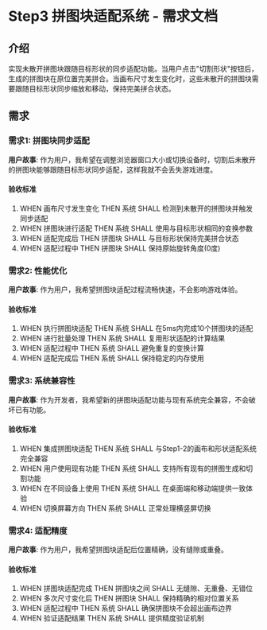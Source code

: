 # Step3 拼图块适配系统 - 需求文档

## 介绍

实现未散开拼图块跟随目标形状的同步适配功能。当用户点击"切割形状"按钮后，生成的拼图块在原位置完美拼合。当画布尺寸发生变化时，这些未散开的拼图块需要跟随目标形状同步缩放和移动，保持完美拼合状态。

## 需求

### 需求1: 拼图块同步适配

**用户故事**: 作为用户，我希望在调整浏览器窗口大小或切换设备时，切割后未散开的拼图块能够跟随目标形状同步适配，这样我就不会丢失游戏进度。

#### 验收标准
1. WHEN 画布尺寸发生变化 THEN 系统 SHALL 检测到未散开的拼图块并触发同步适配
2. WHEN 拼图块进行适配 THEN 系统 SHALL 使用与目标形状相同的变换参数
3. WHEN 适配完成后 THEN 拼图块 SHALL 与目标形状保持完美拼合状态
4. WHEN 适配过程中 THEN 拼图块 SHALL 保持原始旋转角度(0度)

### 需求2: 性能优化

**用户故事**: 作为用户，我希望拼图块适配过程流畅快速，不会影响游戏体验。

#### 验收标准
1. WHEN 执行拼图块适配 THEN 系统 SHALL 在5ms内完成10个拼图块的适配
2. WHEN 进行批量处理 THEN 系统 SHALL 复用形状适配的计算结果
3. WHEN 适配过程中 THEN 系统 SHALL 避免重复的变换计算
4. WHEN 适配完成后 THEN 系统 SHALL 保持稳定的内存使用

### 需求3: 系统兼容性

**用户故事**: 作为开发者，我希望新的拼图块适配功能与现有系统完全兼容，不会破坏已有功能。

#### 验收标准
1. WHEN 集成拼图块适配 THEN 系统 SHALL 与Step1-2的画布和形状适配系统完全兼容
2. WHEN 用户使用现有功能 THEN 系统 SHALL 支持所有现有的拼图生成和切割功能
3. WHEN 在不同设备上使用 THEN 系统 SHALL 在桌面端和移动端提供一致体验
4. WHEN 切换屏幕方向 THEN 系统 SHALL 正常处理横竖屏切换

### 需求4: 适配精度

**用户故事**: 作为用户，我希望拼图块适配后位置精确，没有缝隙或重叠。

#### 验收标准
1. WHEN 拼图块适配完成 THEN 拼图块之间 SHALL 无缝隙、无重叠、无错位
2. WHEN 多次尺寸变化后 THEN 拼图块 SHALL 保持精确的相对位置关系
3. WHEN 适配过程中 THEN 系统 SHALL 确保拼图块不会超出画布边界
4. WHEN 验证适配结果 THEN 系统 SHALL 提供精度验证机制
